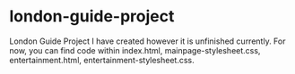 # london-guide-project
London Guide Project I have created however it is unfinished currently.
For now, you can find code within index.html, mainpage-stylesheet.css, entertainment.html, entertainment-stylesheet.css.
